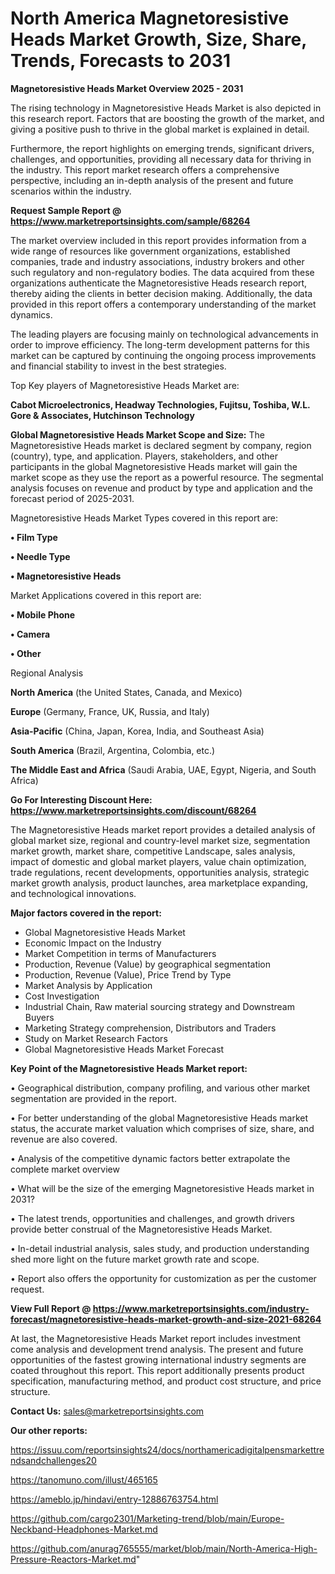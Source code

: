 # North America Magnetoresistive Heads Market Growth, Size, Share, Trends, Forecasts to 2031

<Strong> Magnetoresistive Heads Market Overview 2025 - 2031</strong>

The rising technology in Magnetoresistive Heads Market is also depicted in this research report. Factors that are boosting the growth of the market, and giving a positive push to thrive in the global market is explained in detail.

Furthermore, the report highlights on emerging trends, significant drivers, challenges, and opportunities, providing all necessary data for thriving in the industry. This report market research offers a comprehensive perspective, including an in-depth analysis of the present and future scenarios within the industry.

<strong>Request Sample Report @ <a href=https://www.marketreportsinsights.com/sample/68264>https://www.marketreportsinsights.com/sample/68264</a></strong>

The market overview included in this report provides information from a wide range of resources like government organizations, established companies, trade and industry associations, industry brokers and other such regulatory and non-regulatory bodies. The data acquired from these organizations authenticate the Magnetoresistive Heads research report, thereby aiding the clients in better decision making. Additionally, the data provided in this report offers a contemporary understanding of the market dynamics.

The leading players are focusing mainly on technological advancements in order to improve efficiency. The long-term development patterns for this market can be captured by continuing the ongoing process improvements and financial stability to invest in the best strategies.

Top Key players of Magnetoresistive Heads Market are:

<strong>Cabot Microelectronics, Headway Technologies, Fujitsu, Toshiba, W.L. Gore & Associates, Hutchinson Technology</strong>

<strong><b>Global Magnetoresistive Heads Market Scope and Size:</b></strong>
The Magnetoresistive Heads market is declared segment by company, region (country), type, and application. Players, stakeholders, and other participants in the global Magnetoresistive Heads market will gain the market scope as they use the report as a powerful resource. The segmental analysis focuses on revenue and product by type and application and the forecast period of 2025-2031.

Magnetoresistive Heads Market Types covered in this report are:

<strong>• Film Type

• Needle Type

• Magnetoresistive Heads</strong>

Market Applications covered in this report are:

<strong>• Mobile Phone

• Camera

• Other</strong> 

Regional Analysis

<strong>North America</strong> (the United States, Canada, and Mexico)

<strong>Europe</strong> (Germany, France, UK, Russia, and Italy)

<strong>Asia-Pacific</strong> (China, Japan, Korea, India, and Southeast Asia)

<strong>South America</strong> (Brazil, Argentina, Colombia, etc.)

<strong>The Middle East and Africa</strong> (Saudi Arabia, UAE, Egypt, Nigeria, and South Africa)

<strong>Go For Interesting Discount Here: <a href=https://www.marketreportsinsights.com/discount/68264>https://www.marketreportsinsights.com/discount/68264</a></strong>

The Magnetoresistive Heads market report provides a detailed analysis of global market size, regional and country-level market size, segmentation market growth, market share, competitive Landscape, sales analysis, impact of domestic and global market players, value chain optimization, trade regulations, recent developments, opportunities analysis, strategic market growth analysis, product launches, area marketplace expanding, and technological innovations.

<strong><b>Major factors covered in the report:</b></strong>
<ul>
  <li>Global Magnetoresistive Heads Market </li>
  <li>Economic Impact on the Industry</li>
  <li>Market Competition in terms of Manufacturers</li>
  <li>Production, Revenue (Value) by geographical segmentation</li>
  <li>Production, Revenue (Value), Price Trend by Type</li>
  <li>Market Analysis by Application</li>
  <li>Cost Investigation</li>
  <li>Industrial Chain, Raw material sourcing strategy and Downstream Buyers</li>
  <li>Marketing Strategy comprehension, Distributors and Traders</li>
  <li>Study on Market Research Factors</li>
  <li>Global Magnetoresistive Heads Market Forecast</li>
</ul>

<strong><b>Key Point of the Magnetoresistive Heads Market report:</b></strong>

• Geographical distribution, company profiling, and various other market segmentation are provided in the report.

• For better understanding of the global Magnetoresistive Heads market status, the accurate market valuation which comprises of size, share, and revenue are also covered.

• Analysis of the competitive dynamic factors better extrapolate the complete market overview

• What will be the size of the emerging Magnetoresistive Heads market in 2031?

• The latest trends, opportunities and challenges, and growth drivers provide better construal of the Magnetoresistive Heads Market.

• In-detail industrial analysis, sales study, and production understanding shed more light on the future market growth rate and scope.

• Report also offers the opportunity for customization as per the customer request.

<strong><b>View Full Report @ <a href=https://www.marketreportsinsights.com/industry-forecast/magnetoresistive-heads-market-growth-and-size-2021-68264>https://www.marketreportsinsights.com/industry-forecast/magnetoresistive-heads-market-growth-and-size-2021-68264</a></b></strong>


At last, the Magnetoresistive Heads Market report includes investment come analysis and development trend analysis. The present and future opportunities of the fastest growing international industry segments are coated throughout this report. This report additionally presents product specification, manufacturing method, and product cost structure, and price structure.

<strong>Contact Us:</strong>
sales@marketreportsinsights.com

<strong>Our other reports:</strong>

<a href=https://issuu.com/reportsinsights24/docs/northamericadigitalpensmarkettrendsandchallenges20>https://issuu.com/reportsinsights24/docs/northamericadigitalpensmarkettrendsandchallenges20</a>

<a href=https://tanomuno.com/illust/465165>https://tanomuno.com/illust/465165</a>

<a href=https://ameblo.jp/hindavi/entry-12886763754.html>https://ameblo.jp/hindavi/entry-12886763754.html</a>

<a href=https://github.com/cargo2301/Marketing-trend/blob/main/Europe-Neckband-Headphones-Market.md>https://github.com/cargo2301/Marketing-trend/blob/main/Europe-Neckband-Headphones-Market.md</a>

<a href=https://github.com/anurag765555/market/blob/main/North-America-High-Pressure-Reactors-Market.md>https://github.com/anurag765555/market/blob/main/North-America-High-Pressure-Reactors-Market.md</a>"
